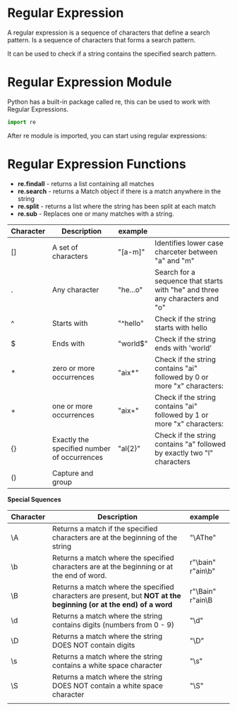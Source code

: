 # Regular Expression



A regular expression is a sequence of characters that define a search pattern. Is a sequence of characters that forms a search pattern. 



It can be used to check if a string contains the specified search pattern. 





# Regular Expression Module



Python has a built-in package called re, this can be used to work with Regular Expressions. 



```python
import re 
```



After re module is imported, you can start using regular expressions: 



# Regular Expression Functions 





- **re.findall** - returns a list containing all matches 
- **re.search** - returns a Match object if there is a match anywhere in the string 
- **re.split** - returns a list where the string has been split at each match 
- **re.sub** - Replaces one or many matches with a string. 



| Character | Description                                 | example  |                                                              |
| --------- | ------------------------------------------- | -------- | ------------------------------------------------------------ |
| []        | A set of characters                         | "[a-m]"  | Identifies lower case charceter between "a" and "m"          |
| .         | Any character                               | "he...o" | Search for a sequence that starts with "he" and three any characters and "o" |
| ^         | Starts with                                 | "^hello" | Check if the string starts with hello                        |
| $         | Ends with                                   | "world$" | Check if the string ends with 'world'                        |
| *         | zero or more occurrences                    | "aix*"   | Check if the string contains "ai" followed by 0 or more "x" characters: |
| +         | one or more occurrences                     | "aix+"   | Check if the string contains "ai" followed by 1 or more "x" characters: |
| {}        | Exactly the specified number of occurrences | "al{2}"  | Check if the string contains "a" followed by exactly two "l" characters |
| ()        | Capture and group                           |          |                                                              |



**Special Squences**

| Character | Description                                                  | example                |      |
| --------- | ------------------------------------------------------------ | ---------------------- | ---- |
| \A        | Returns a match if  the specified characters are at the beginning of the string | "\AThe"                |      |
| \b        | Returns a match where the specified characters are at the beginning or at the end of word. | r"\bain"<br />r"ain\b" |      |
| \B        | Returns a match where the specified characters are present, but **NOT at the beginning (or at the end) of a word** | r"\Bain"<br />r"ain\B  |      |
| \d        | Returns a match where the string contains digits (numbers from 0 - 9) | "\d"                   |      |
| \D        | Returns a match where the string DOES NOT contain digits     | "\D"                   |      |
| \s        | Returns a match where the string contains a white space character | "\s"                   |      |
| \S        | Returns a match where the string DOES NOT contain a white space character | "\S"                   |      |
|           |                                                              |                        |      |







